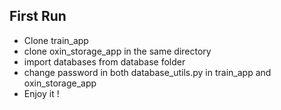 
## First Run

- Clone train_app
- clone oxin_storage_app in the same directory
- import databases from database folder
- change password in both database_utils.py in train_app and oxin_storage_app
- Enjoy it !
